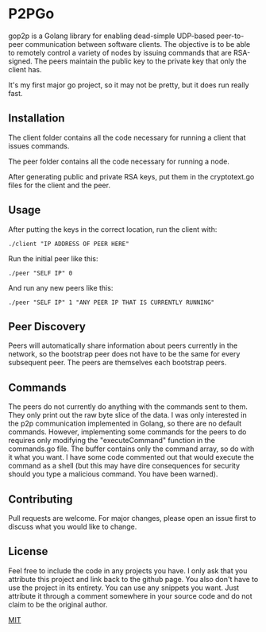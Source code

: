 # P2PGo

gop2p is a Golang library for enabling dead-simple UDP-based peer-to-peer communication between software clients. The objective is to be able to remotely control a variety of nodes by issuing commands that are RSA-signed. The peers maintain the public key to the private key that only the client has.

It's my first major go project, so it may not be pretty, but it does run really fast.

## Installation

The client folder contains all the code necessary for running a client that issues commands.

The peer folder contains all the code necessary for running a node.

After generating public and private RSA keys, put them in the cryptotext.go files for the client and the peer.

## Usage

After putting the keys in the correct location, run the client with:
```
./client "IP ADDRESS OF PEER HERE"
```
Run the initial peer like this:
```
./peer "SELF IP" 0
```
And run any new peers like this:
```
./peer "SELF IP" 1 "ANY PEER IP THAT IS CURRENTLY RUNNING"
```

## Peer Discovery
Peers will automatically share information about peers currently in the network, so the bootstrap peer does not have to be the same for every subsequent peer. The peers are themselves each bootstrap peers.

## Commands
The peers do not currently do anything with the commands sent to them. They only print out the raw byte slice of the data. I was only interested in the p2p communication implemented in Golang, so there are no default commands. However, implementing some commands for the peers to do requires only modifying the "executeCommand" function in the commands.go file. The buffer contains only the command array, so do with it what you want. I have some code commented out that would execute the command as a shell (but this may have dire consequences for security should you type a malicious command. You have been warned).

## Contributing
Pull requests are welcome. For major changes, please open an issue first to discuss what you would like to change.

## License
Feel free to include the code in any projects you have. I only ask that you attribute this project and link back to the github page. You also don't have to use the project in its entirety. You can use any snippets you want. Just attribute it through a comment somewhere in your source code and do not claim to be the original author.

[MIT](https://choosealicense.com/licenses/mit/)
